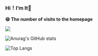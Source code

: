 ### Hi！I’m lt👋
**😆 The number of visits to the homepage**

[![](https://count.getloli.com/get/@ltttttttttttt.github.readme)](https://count.getloli.com/)

![Anurag's GitHub stats](https://github-readme-stats.vercel.app/api?username=ltttttttttttt&show_icons=true&theme=light_default&count_private=true&bg_color=30,eeeeee,cccccc&title_color=000000&text_color=000000)

![Top Langs](https://github-readme-stats.vercel.app/api/top-langs/?username=ltttttttttttt&theme=light_default&count_private=true&layout=compact&bg_color=30,eeeeee,cccccc&title_color=000000&text_color=000000)

